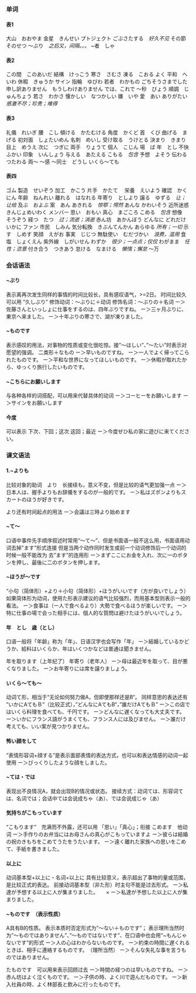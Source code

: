 ### 单词
#### 表1
大山　おおやま
金星　きんせい
プトジェクト
ごぶさたする　*好久不见*
その節　そのせつ
～ぶり　*之后又，间隔。。。*
~者　しゃ
#### 表2
この間　このあいだ
結構　けっこう
寒さ　さむさ
凍る　こおる
よく
平和　へいわ
休暇　きゅうか
サイン
指輪　ゆびわ
若者　わかもの
ごちそうさまでした
申し訳ありません　もうしわけありません
では、これで
～秒　びょう
順調　じゅんちょう
若さ　わかさ
懐かしい　なつかしい
嫌　いや
愛　あい
ありがたい　*感激不尽；珍贵；难得*
#### 表3
礼儀　れいぎ
腰　こし
傾ける　かたむける
角度　かくど
首　くび
曲げる　まげる
初対面　しょたいめん
名刺　めいし
受け取る　うけとる
決まり　きまり
目上　めうえ
次に　つぎに
両手　りょうて
個人　こじん
場　ば
年　とし
不快　ふかい
印象　いんしょう
与える　あたえる
こもる　*包含*
予想　よそう
伝わる　つたわる
両～
～感
～同士　どうし
いくら～ても
#### 表四
ゴム
製造　せいぞう
加工　かこう
片手　かたて　
栄養　えいよう
確認　かくにん
年齢　ねんれい
離れる　はなれる
年寄り　としより
譲る　ゆずる　*让；让给*
及ぶ　およぶ
案　あん
あきれる　*惊鄂；愕然*
あんな
かわいそう
近所迷惑　きんじょめいわく
メンバー
思い　おもい
真心　まごころ
こめる　*包含*
想像　そうぞう
経つ　たつ　*过；流逝；消逝*
赤ん坊　あかんぼう
どんなに
どれだけ
いかに
ファン
市民　しみん
気分転換　きぶんてんかん
あらゆる *所有；一切*
示す　しめす
笑顔　えがお
事実　じじつ
無駄使い　むだづかい　*浪费，滥用*
食塩　しょくえん
紫外線　しがいせん
わずか　*很少；一点点；仅仅*
わがまま　*任性；恣意*
付き合う　つきあう
怠ける　なまける　*懒惰；懈怠*
～万
### 会话语法
#### ~ぶり
表示离再次发生同样的事情的时间比较长，具有感叹语气，>=2日。
时间比较久可以用 ”久しぶり”
修饰动词：～ぶりに＋动词
修饰名词：～ぶりの＋名词
ー＞佐藤さんといっしょに仕事をするのは、四年ぶりですね。
ー＞三ヶ月ぶりに、東京へ来ました。
ー＞十年ぶりの寒さで、湖が凍りました。
#### ~ものです
表示感叹的用法，对事物的性质或变化很吃惊。接”～ほしい”、”～たい”时表示对愿望的强调。
二类形＋なもの
ー＞早いものですね。
ー＞一人でよく帰ってこられたものです。
ー＞平和な世界になってほしいものです。
ー＞休暇が取れたから、ゆっくり旅行したいものです。
#### ~こちらにお願いします
与各种各样的词搭配，可以用来代替具体的动词
ー＞コーヒーをお願いします
ー＞サインをお願いします
#### 今度
 可以表示 下次、下回；这次 这回；最近
 ー＞今度ぜひ私の家に遊びに来てください。
### 课文语法
#### 1.~よりも
比较对象的助词　より　长接续も，意义不变，但是比较的语气更加强一点
ー＞日本人は、握手よりもお辞儀をするのが一般的です。
ー＞私はズポンよりもスカートのほうが好きです。

より还有时间起点的用法
ー＞会議は三時より始めます
#### ~て～
口语中事件先手顺序叙述时常用“～て～”、但是书面语一般不这么用，书面语用动词去掉"ます”形式连接
但是当两个动作同时发生或前一个动词修饰后一个动词的时候一般不能改为 去”ます”的连用形
ー＞まずここにお金を入れ、次に一のボタンを押し、最後に二のボタンを押します。
#### ~ほうが～です
“小句（简体形）+より＋小句（简体形）+ほうがいいです（方が良いでしょう）
如果简体形为动词，使用た形表示建议的语气比较强烈，而用基本型则表示一般的看法。
ー＞食事は（一人で食べるより）大勢で食べるほうが楽しいです。
ー＞特に仕事の場で会った相手には、個人的な質問は避けたほうがいいでしょう。
#### 年　とし　歳（とし）
口语一般将「年齢」称为「年」、日语汉字也会写作「年」
ー＞結婚しているかどうか、給料はいくらか、年はいくつかなどは普通は聞きません。

年を取ります（上年纪了）
年寄り（老年人）
ー＞母は最近年を取って、目が悪くなりました。
ー＞お年寄りには席を譲りましょう。
#### いくら～ても～
动词て形，相当于“无论如何努力做A，但即使那样还是B“。
同样意思的表达还有 ”いかにAてもＢ”（比较正式），”どんなにAてもB“，”誰だけAてもＢ”
ー＞この店ではいくら料理を食べても、千円です。
ー＞どんなに遅くなっても大丈夫です。
ー＞いかにフランス語がうまくても、フランス人には及びません。
ー＞誰だけ考えても、いい案が見つかりません。
#### 怖い顔をして
”表情形容词+顔する”是表示面部表情的表达方式，也可以和表达情感的动词一起使用
ー＞びっくりしたような顔をしました。
#### ~ては・では
表现出不良情况A，就会出现B的情况或状态。
接续方式：动词ては、形容词ては、名词では；会话中ては会说成ちゃ（あ）、では会说成じゃ（あ）
#### 気持ちがこもっています
“こもります”　充满而不外露，还可以用 「思い」「真心」；衔接
こめます　他动词
ー＞手作りのお弁当にはお母さんの真心がこもっていますよ
ー＞彼らは結婚の祝のきもちをこめてうたをうたいます。
ー＞遠く離れた家族への思いをこめて、手紙を書きました。
#### 以上に
动词基本型+以上に・名词+以上に
具有比较意义，表示超出了事物的量或范围，是比较正式的表达。
前接动词基本型（非た形）时主句不能是过去形式。
ー＞私達が予想する以上に人が集まりました。　　×
ー＞私達が予想した以上に人が集まりました。
#### ~ものです　（表示性质）
A具有B的性质。
表示本质时否定形式为”～ない＋ものです”；
表示理所当然时为”～ものではありません”、”～ものではないです”、在口语中也会用“~もんじゃないです”的形式
ー＞人の心はわからないものです。
ー＞約束の時間に遅くれるときは、相手に連絡するものです。　（理所当然）
ー＞そんな失礼な事を言うものではありません。

たものです　可以用来表示回顾过去
ー＞時間の経つのは早いものですね。
ー＞赤ん坊はよく泣くものです。
ー＞子供の時、よく川で遊んだものです。
ー＞新入社員の時、よく林部長と飲みに行ったものです。
